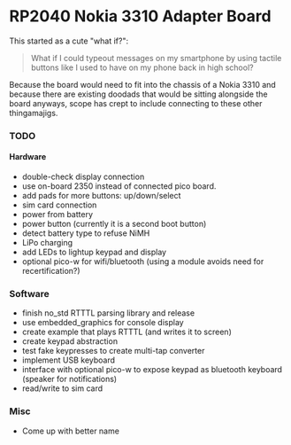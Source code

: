 # RP2040 Nokia 3310 Adapter Board

This started as a cute "what if?":

> What if I could typeout messages on my smartphone by using tactile buttons like I used to have on my phone back in high school?

Because the board would need to fit into the chassis of a Nokia 3310 and because there are existing doodads that would be sitting alongside the board anyways, scope has crept to include connecting to these other thingamajigs.

### TODO
#### Hardware
- double-check display connection
- use on-board 2350 instead of connected pico board.
- add pads for more buttons: up/down/select
- sim card connection
- power from battery
- power button (currently it is a second boot button)
- detect battery type to refuse NiMH
- LiPo charging
- add LEDs to lightup keypad and display
- optional pico-w for wifi/bluetooth (using a module avoids need for recertification?)

### Software
- finish no_std RTTTL parsing library and release
- use embedded_graphics for console display
- create example that plays RTTTL (and writes it to screen)
- create keypad abstraction
- test fake keypresses to create multi-tap converter
- implement USB keyboard
- interface with optional pico-w to expose keypad as bluetooth keyboard (speaker for notifications)
- read/write to sim card

### Misc
- Come up with better name
